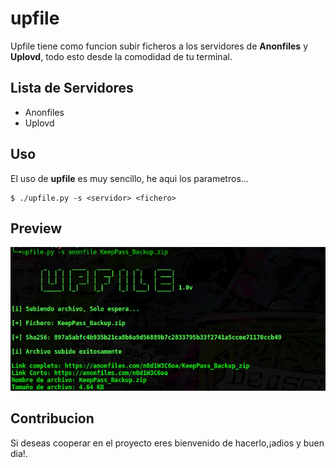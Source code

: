 # upfile
Upfile tiene como funcion subir ficheros a los servidores de **Anonfiles** y **Uplovd**, todo esto desde la comodidad de tu terminal.

## Lista de Servidores
- Anonfiles
- Uplovd

## Uso
El uso de **upfile** es muy sencillo, he aqui los parametros...
```
$ ./upfile.py -s <servidor> <fichero>
```

## Preview

<img src="upfile_preview.png" width="600"/>

## Contribucion
Si deseas cooperar en el proyecto eres bienvenido de hacerlo,¡adios y buen dia!.
